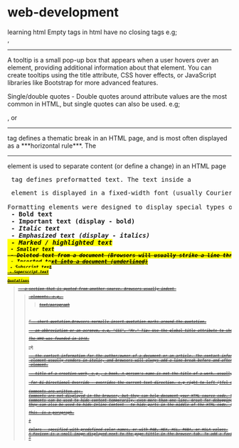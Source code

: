 # web-development
learning html
Empty tags in html have no closing tags e.g; <br>, <hr>
A tooltip is  a small pop-up box that appears when a user hovers over an element, providing additional information about that element. You can create tooltips using the title attribute, CSS hover effects, or JavaScript libraries like Bootstrap for more advanced features.

Single/double quotes - Double quotes around attribute values are the most common in HTML, but single quotes can also be used. e.g; <p title='John "ShotGun" Nelson'>, or <p title="John 'ShotGun' Nelson">

<hr> tag defines a thematic break in an HTML page, and is most often displayed as a ***horizontal rule***. The <hr> element is used to separate content (or define a change) in an HTML page

<pre> tag defines preformatted text. The text inside a <pre> element is displayed in a fixed-width font (usually Courier), and it preserves both spaces and line breaks.

Formatting elements were designed to display special types of text;
<b> - Bold text
<strong> - Important text (display - bold)
<i> - Italic text
<em> - Emphasized text (display - italics)
<mark> - Marked / highlighted text
<small> - Smaller text
<del> - Deleted text from a document (Browsers will usually strike a line through deleted text)
<ins> - Inserted text into a document (underlined)
<sub> - Subscript text
<sup> - Superscript text

Quotations
<blockquote> - a section that is quoted from another source. Browsers usually indent <blockquote> elements. e.g, <blockquote cite="link">text/paragraph</blockquote>

<q> - short quotation.Browsers normally insert quotation marks around the quotation.

<abbr> - an abbreviation or an acronym, e.g, "CSS", "Mr." Tip: Use the global title attribute to show the description for the abbreviation/acronym when you mouse over the element.( <p>The <abbr title="World Health Organization">WHO</abbr> was founded in 1948.</p> )

<address> - the contact information for the author/owner of a document or an article. The contact information can be an email address, URL, physical address, phone number, social media handle, etc. The text in the <address> element usually renders in italic, and browsers will always add a line break before and after the <address> element.

<cite> - title of a creative work, e.g., a book. A person's name is not the title of a work. usually renders in italic.

<bdo> for Bi-Directional Override - overrides the current text direction. e.g right to left (<bdo dir="rtl">This text will be written from right to left</bdo> )

Comments are written as; <!-- Write your comments here -->
Comments are not displayed in the browser, but they can help document your HTML source code. They can place notifications and reminders in your HTML code
Comments can be used to hide content temporarily, even more than one line. Great for debugging HTML, because you can comment out HTML lines of code, one at a time, to search for errors.
they can also be used to hide Inline Content - to hide parts in the middle of the HTML code. (<p>This <!-- great text --> is a paragraph.</p>)

Colors - specified with predefined color names, or with RGB, HEX, HSL, RGBA, or HSLA values.
A Favicon is a small image displayed next to the page tittle in the browser tab. To add a favicon to your website, either save your favicon image to the root directory of your webserver, or create a folder in the root directory called images, and save your favicon image in this folder. A common name for a favicon image is "favicon.ico". Next, add a <link> element to your "index.html" file, after the <title> element.

<title> is shown in the browser's toolbar. It provides a title for the page when it is added to favorites, and displays a title for the page in search engine-results (SEO)

A table in HTML consists of table cells inside rows and columns. Each table cell is defined by a <td></td> tag. (td refers to table data like images, texts, other tables, etc.). Everything between <td> and </td> is the content of a table cell.
tr stands for table row.
If you want your cells to be table header cells, use the <th> (table header) tag instead of the <td> tag. By default, the text in <th> elements are bold and centered, but you can change that with CSS.
<caption> - table caption
<colgroup>- a group of one or more columns in a table for formatting
<col> - column properties for each column within a <colgroup> element
<thead>	Groups the header content in a table
<tbody>	Groups the body content in a table
<tfoot>	Groups the footer content in a table
Table Borders are added using CSS border property on table, th, and td elements. border-collapse: collapse, prevents having double borders.
If you set a background color of each cell, and give the border a white color (the same as the document background), you get the impression of an invisible border. With the border-radius property, the borders get rounded corners. you can also Skip the border around the table by leaving out table from the css selector.
border-styles; dotted, dashed, solid, double, groove, ridge, inset, outset, none, hidden.

ordered lists <ol>, use the HTML "type" attribute to define the numbering type. e.g, type="A" for uppercase letters. you can also use "start="50" to start from a specific number. 
unordered lists <ul>, Use the HTML "list-style-type" attribute to define the numbering type. e.g, list-style-type:circle; (disc - for bullets by default, square,none).

inline elements do not start on a new line.e.g, a, img, button, span - used to mark up a part of a text or a part of a document, cite, code, textarea,..
block elements take full width available. e.g p, div, h1, table, address, article, aside,..